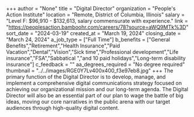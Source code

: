 +++
author = "None"
title = "Digital Director"
organization = "People's Action Institute"
location = "Remote, District of Columbia, Illinois"
salary = "Level F: $96,910 - $132,613, salary commensurate with experience."
link = "https://peoplesaction.bamboohr.com/careers/78?source=aWQ9MTk%3D"
sort_date = "2024-03-19"
created_at = "March 19, 2024"
closing_date = "March 24, 2024"
a_job_type = ["Full Time"]
b_benefits = ["General Benefits","Retirement","Health Insurance","Paid Vacation","Dental","Vision","Sick time","Professional development","Life insurance","FSA","Sabbatical ","and 10 paid holidays","Long-term disability insurance"]
c_feedback = ""
aa_degrees_required = "No degree required"
thumbnail = "../../images/RGE0Y7Lv400x400_f3e97eb8.jpg"
+++
The primary function of the Digital Director is to develop, manage, and implement a comprehensive digital communications strategy focused on achieving our organizational mission and our long-term agenda. The Digital Director will also be an essential part of our plan to wage the battle of big ideas, moving our core narratives in the public arena with our target audiences through high-quality digital content.